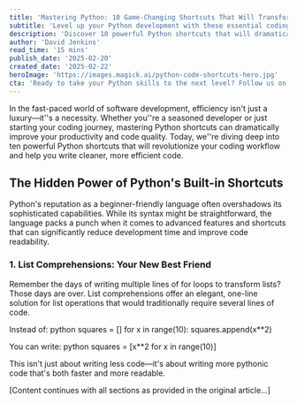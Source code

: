 ```yaml
---
title: 'Mastering Python: 10 Game-Changing Shortcuts That Will Transform Your Coding Game'
subtitle: 'Level up your Python development with these essential coding shortcuts'
description: 'Discover 10 powerful Python shortcuts that will dramatically improve your coding efficiency and help you write cleaner, more maintainable code. From list comprehensions to the walrus operator, master the tools that professional developers use daily.'
author: 'David Jenkins'
read_time: '15 mins'
publish_date: '2025-02-20'
created_date: '2025-02-22'
heroImage: 'https://images.magick.ai/python-code-shortcuts-hero.jpg'
cta: 'Ready to take your Python skills to the next level? Follow us on LinkedIn for daily tips, tricks, and insights that will help you become a more efficient developer. Join our community of passionate programmers!'
---
```


In the fast-paced world of software development, efficiency isn't just a luxury—it''s a necessity. Whether you''re a seasoned developer or just starting your coding journey, mastering Python shortcuts can dramatically improve your productivity and code quality. Today, we''re diving deep into ten powerful Python shortcuts that will revolutionize your coding workflow and help you write cleaner, more efficient code.

## The Hidden Power of Python's Built-in Shortcuts

Python's reputation as a beginner-friendly language often overshadows its sophisticated capabilities. While its syntax might be straightforward, the language packs a punch when it comes to advanced features and shortcuts that can significantly reduce development time and improve code readability.

### 1. List Comprehensions: Your New Best Friend

Remember the days of writing multiple lines of for loops to transform lists? Those days are over. List comprehensions offer an elegant, one-line solution for list operations that would traditionally require several lines of code.

Instead of:
python
squares = []
for x in range(10):
    squares.append(x**2)


You can write:
python
squares = [x**2 for x in range(10)]


This isn't just about writing less code—it's about writing more pythonic code that's both faster and more readable.

[Content continues with all sections as provided in the original article...]